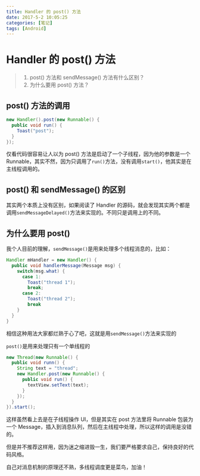 ```yaml
---
title: Handler 的 post() 方法
date: 2017-5-2 10:05:25
categories: [笔记]
tags: [Android]
---
```


# Handler 的 post() 方法

> 1. post() 方法和 sendMessage() 方法有什么区别？
> 2. 为什么要用 post() 方法？

## post() 方法的调用

```java
new Handler().post(new Runnable() {
  public void run() {
    Toast("post");
  }
});
```

仅看代码很容易让人以为 post() 方法是启动了一个子线程，因为他的参数是一个 Runnable，其实不然，因为只调用了`run()`方法，没有调用`start()`，他其实是在主线程调用的。

## post() 和 sendMessage() 的区别

其实两个本质上没有区别，如果阅读了 Handler 的源码，就会发现其实两个都是调用`sendMessageDelayed()`方法来实现的。不同只是调用上的不同。

## 为什么要用 post()

我个人目前的理解，`sendMessage()`是用来处理多个线程消息的，比如：

```java
Handler mHandler = new Handler() {
  public void handlerMessage(Message msg) {
    switch(msg.what) {
      case 1:
        Toast("thread 1");
        break;
      case 2:
        Toast("thread 2");
        break
    }
  }
}
```

相信这种用法大家都烂熟于心了吧，这就是用`sendMessage()`方法来实现的

`post()`是用来处理只有一个单线程的

```java
new Thread(new Runnable() {
  public void runn() {
    String text = "thread";
    new Handler.post(new Runnable() {
      public void run() {
        textView.setText(text);
      }
    });
  }
}).start();
```

这样虽然看上去是在子线程操作 UI，但是其实在 post 方法里将 Runnable 包装为一个 Message，插入到消息队列，然后在主线程中处理，所以这样的调用是没错的。

但是并不推荐这样用，因为迷之缩进毁一生，我们要严格要求自己，保持良好的代码风格。

自己对消息机制的原理还不熟，多线程调度更是菜鸟，加油！